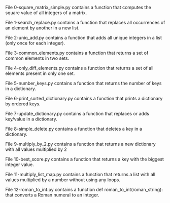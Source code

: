 File 0-square_matrix_simple.py contains a function that computes the square value of all integers of a matrix.

File 1-search_replace.py contains a function that replaces all occurrences of an element by another in a new list.

File 2-uniq_add.py contains a function that adds all unique integers in a list (only once for each integer).

File 3-common_elements.py contains a function that returns a set of common elements in two sets.

File 4-only_diff_elements.py contains a function that returns a set of all elements present in only one set.

File 5-number_keys.py contains a function that returns the number of keys in a dictionary.

File 6-print_sorted_dictionary.py contains a function that prints a dictionary by ordered keys.

File 7-update_dictionary.py contains a function that replaces or adds key/value in a dictionary.

File 8-simple_delete.py contains a function that deletes a key in a dictionary.

File 9-multiply_by_2.py contains a function that returns a new dictionary with all values multiplied by 2

File 10-best_score.py contains a function that returns a key with the biggest integer value.

File 11-multiply_list_map.py contains a function that returns a list with all values multiplied by a number without using any loops.

File 12-roman_to_int.py contains a function def roman_to_int(roman_string): that converts a Roman numeral to an integer.
